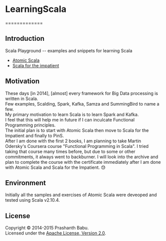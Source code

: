 # LearningScala
=============

## Introduction
Scala Playground -- examples and snippets for learning Scala

* [Atomic Scala](http://www.atomicscala.com/)
* [Scala for the impatient](http://www.horstmann.com/scala/index.html)

## Motivation
These days [in 2014], [almost] every framework for Big Data processing is written in Scala.<br>
Few examples, Scalding, Spark, Kafka, Samza and SummingBird to name a few.<br>
My primary motivation to learn Scala is to learn Spark and Kafka.<br>
I feel that this will help me in future if I can inculcate Functional Programming principles.<br>
The initial plan is to start with Atomic Scala then move to Scala for the Impatient and finally to PinS.<br>
After I am done with the first 2 books, I am planning to take Martin Odersky's Coursera course "Functional Programming in Scala". I tried taking that course many times before, but due to some or other commitments, it always went to backburner. I will look into the archive and plan to complete the course with the certificate immediately after I am done with Atomic Scala and Scala for the Impatient. :sweat: <br>

## Environment
Initially all the samples and exercises of Atomic Scala were deveoped and tested using Scala v2.10.4.<br>

## License
Copyright &copy; 2014-2015 Prashanth Babu.<br>
Licensed under the [Apache License, Version 2.0](http://www.apache.org/licenses/LICENSE-2.0).